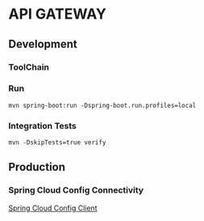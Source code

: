 # API GATEWAY

## Development

### ToolChain

### Run 
```shell
mvn spring-boot:run -Dspring-boot.run.profiles=local
```

### Integration Tests
```shell
mvn -DskipTests=true verify
```

## Production

### Spring Cloud Config Connectivity
[Spring Cloud Config Client](https://stackoverflow.com/questions/67507452/no-spring-config-import-property-has-been-defined)